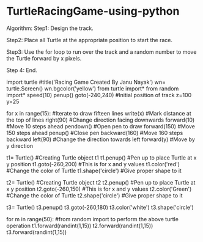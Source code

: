 # TurtleRacingGame-using-python
Algorithm:
Step1: Design the track.

Step2: Place all Turtle at the appropriate position to start the race.

Step3: Use the for loop to run over the track and a random number to move the Turtle forward by x pixels.

Step 4: End.

import turtle      #title('Racing Game Created By Janu Nayak')
wn= turtle.Screen()
wn.bgcolor('yellow')
from turtle import*
from random import*
speed(10)
penup()
goto(-240,240)  #Initial position of track
z=100
y=25

for x in range(15):  #Iterate to draw fifteen lines
    write(x)         #Mark distance at the top of lines
    right(90)        #Change direction facing downwards
    forward(10)      #Move 10 steps ahead
    pendown()        #Open pen to draw 
    forward(150)     #Move 150 steps ahead
    penup()          #Close pen
    backward(160)    #Move 160 steps backward
    left(90)         #Change the direction towards left
    forward(y)       #Move by y direction
    
t1= Turtle()         #Creating Turtle object t1
t1.penup()           #Pen up to place Turtle at x y position
t1.goto(-260,200)    #This is for x and y values
t1.color('red')      #Change the color of Turtle
t1.shape('circle')   #Give proper shape to it

t2= Turtle()         #Creating Turtle object t2
t2.penup()           #Pen up to place Turtle at x y position
t2.goto(-260,150)    #This is for x and y values
t2.color('Green')    #Change the color of Turtle
t2.shape('circle')    #Give proper shape to it

t3= Turtle()
t3.penup()
t3.goto(-260,180)
t3.color('white')
t3.shape('circle')

for m in range(50):        #from random import to perform the above turtle operation
    t1.forward(randint(1,15))
    t2.forward(randint(1,15))
    t3.forward(randint(1,15))



